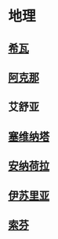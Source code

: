 # 地理

## [希瓦](siva.md)

## [阿克那](aksia.md)

## 艾舒亚

## [塞维纳塔](saewenata.md)

## [安纳荷拉](salanna.md)

## [伊苏里亚](issur.md)

## [索芬](tsofon.md)

